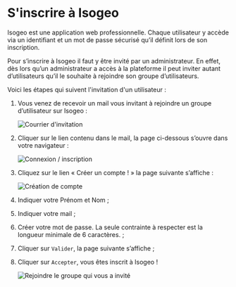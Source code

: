 # S&apos;inscrire à Isogeo

Isogeo est une application web professionnelle. Chaque utilisateur y accède via un identifiant et un mot de passe sécurisé qu’il définit lors de son inscription.

Pour s’inscrire à Isogeo il faut y être invité par un administrateur. En effet, dès lors qu’un administrateur a accès à la plateforme il peut inviter autant d’utilisateurs qu’il le souhaite à rejoindre son groupe d’utilisateurs.

Voici les étapes qui suivent l&apos;invitation d&apos;un utilisateur :

1.	Vous venez de recevoir un mail vous invitant à rejoindre un groupe d’utilisateur sur Isogeo :

    ![Courrier d&apos;invitation](/assets/Isogeo_invitation_mail.png "Vous êtes invités sur Isogeo - Checkez le courrier indésirable")

2.	Cliquer sur le lien contenu dans le mail, la page ci-dessous s’ouvre dans votre navigateur :

    ![Connexion / inscription](/assets/Isogeo_invitation_join.png "Connectez-vous ou créez votre compte")

3.	Cliquez sur le lien « Créer un compte ! » la page suivante s’affiche :

    ![Création de compte](/assets/ID_creation_compte.png "Formulaire d&apos;inscription à Isogeo")

4.	Indiquer votre Prénom et Nom ;

5.	Indiquer votre mail ;

6.	Créer votre mot de passe. La seule contrainte à respecter est la longueur minimale de 6 caractères. ;

7.	Cliquer sur `Valider`, la page suivante s’affiche ;

8.	Cliquer sur `Accepter`, vous êtes inscrit à Isogeo !

    ![Rejoindre le groupe qui vous a invité](/assets/Isogeo_invitation_accept.png "Bienvenue sur le groupe qui vous a invité")





